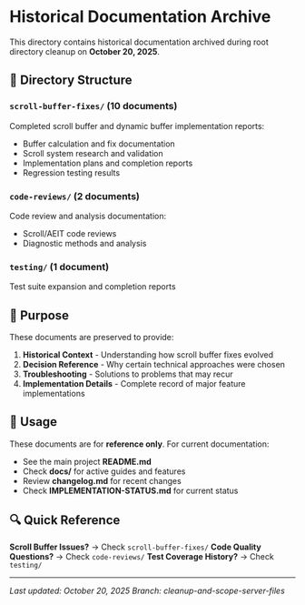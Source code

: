 # Historical Documentation Archive

This directory contains historical documentation archived during root directory cleanup on **October 20, 2025**.

## 📁 Directory Structure

### `scroll-buffer-fixes/` (10 documents)
Completed scroll buffer and dynamic buffer implementation reports:
- Buffer calculation and fix documentation
- Scroll system research and validation
- Implementation plans and completion reports
- Regression testing results

### `code-reviews/` (2 documents)
Code review and analysis documentation:
- Scroll/AEIT code reviews
- Diagnostic methods and analysis

### `testing/` (1 document)
Test suite expansion and completion reports

## 🎯 Purpose

These documents are preserved to provide:

1. **Historical Context** - Understanding how scroll buffer fixes evolved
2. **Decision Reference** - Why certain technical approaches were chosen
3. **Troubleshooting** - Solutions to problems that may recur
4. **Implementation Details** - Complete record of major feature implementations

## 📝 Usage

These documents are for **reference only**. For current documentation:

- See the main project **README.md**
- Check **docs/** for active guides and features
- Review **changelog.md** for recent changes
- Check **IMPLEMENTATION-STATUS.md** for current status

## 🔍 Quick Reference

**Scroll Buffer Issues?** → Check `scroll-buffer-fixes/`
**Code Quality Questions?** → Check `code-reviews/`
**Test Coverage History?** → Check `testing/`

---

*Last updated: October 20, 2025*
*Branch: cleanup-and-scope-server-files*
